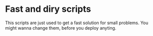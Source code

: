 # Fast and diry scripts

This scripts are just used to get a fast solution for small problems. 
You might wanna change them, before you deploy anyting.
